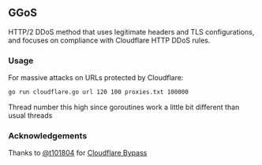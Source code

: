 ## GGoS
HTTP/2 DDoS method that uses legitimate headers and TLS configurations, and focuses on compliance with Cloudflare HTTP DDoS rules.

### Usage

For massive attacks on URLs protected by Cloudflare:

```sh
go run cloudflare.go url 120 100 proxies.txt 100000
```
Thread number this high since goroutines work a little bit different than usual threads

### Acknowledgements
Thanks to [@t101804](https://github.com/t101804) for [Cloudflare Bypass](https://github.com/t101804/Priv8Bypass)
